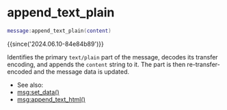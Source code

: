 # append_text_plain

```lua
message:append_text_plain(content)
```

{{since('2024.06.10-84e84b89')}}

Identifies the primary `text/plain` part of the message, decodes its transfer
encoding, and appends the `content` string to it. The part is then
re-transfer-encoded and the message data is updated.

* See also:
* [msg:set_data()](set_data.md)
* [msg:append_text_html()](append_text_html.md)

